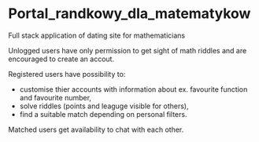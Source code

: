 # Portal_randkowy_dla_matematykow
Full stack application of dating site for mathematicians

Unlogged users have only permission to get sight of math riddles and are encouraged to create an accout.

Registered users have possibility to:
- customise thier accounts with information about ex. favourite function and favourite number,
- solve riddles (points and leaguge visible for others),
- find a suitable match depending on personal filters.

Matched users get availability to chat with each other.
